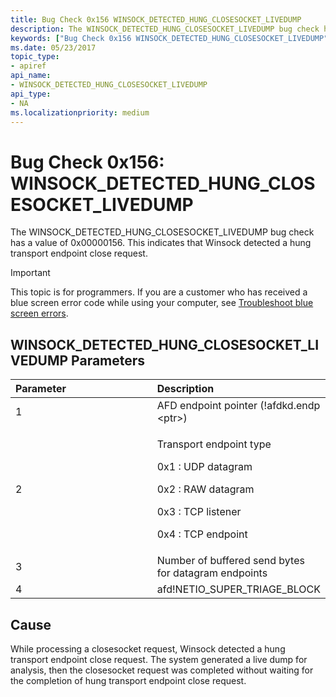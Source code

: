 ```yaml
---
title: Bug Check 0x156 WINSOCK_DETECTED_HUNG_CLOSESOCKET_LIVEDUMP
description: The WINSOCK_DETECTED_HUNG_CLOSESOCKET_LIVEDUMP bug check has a value of 0x00000156. This indicates that Winsock detected a hung transport endpoint close request.
keywords: ["Bug Check 0x156 WINSOCK_DETECTED_HUNG_CLOSESOCKET_LIVEDUMP", "WINSOCK_DETECTED_HUNG_CLOSESOCKET_LIVEDUMP"]
ms.date: 05/23/2017
topic_type:
- apiref
api_name:
- WINSOCK_DETECTED_HUNG_CLOSESOCKET_LIVEDUMP
api_type:
- NA
ms.localizationpriority: medium
---
```


# Bug Check 0x156: WINSOCK\_DETECTED\_HUNG\_CLOSESOCKET\_LIVEDUMP


The WINSOCK\_DETECTED\_HUNG\_CLOSESOCKET\_LIVEDUMP bug check has a value of 0x00000156. This indicates that Winsock detected a hung transport endpoint close request.

> [!IMPORTANT]
> This topic is for programmers. If you are a customer who has received a blue screen error code while using your computer, see [Troubleshoot blue screen errors](https://www.windows.com/stopcode).


## WINSOCK\_DETECTED\_HUNG\_CLOSESOCKET\_LIVEDUMP Parameters


<table>
<colgroup>
<col width="50%" />
<col width="50%" />
</colgroup>
<thead>
<tr class="header">
<th align="left">Parameter</th>
<th align="left">Description</th>
</tr>
</thead>
<tbody>
<tr class="odd">
<td align="left">1</td>
<td align="left">AFD endpoint pointer (!afdkd.endp &lt;ptr&gt;)</td>
</tr>
<tr class="even">
<td align="left">2</td>
<td align="left"><p>Transport endpoint type</p>
<p>0x1 : UDP datagram</p>
<p>0x2 : RAW datagram</p>
<p>0x3 : TCP listener</p>
<p>0x4 : TCP endpoint</p></td>
</tr>
<tr class="odd">
<td align="left">3</td>
<td align="left">Number of buffered send bytes for datagram endpoints</td>
</tr>
<tr class="even">
<td align="left">4</td>
<td align="left">afd!NETIO_SUPER_TRIAGE_BLOCK</td>
</tr>
</tbody>
</table>

 

Cause
-----

While processing a closesocket request, Winsock detected a hung transport endpoint close request. The system generated a live dump for analysis, then the closesocket request was completed without waiting for the completion of hung transport endpoint close request.

 

 





